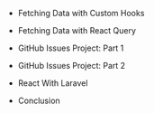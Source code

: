 - Fetching Data with Custom Hooks
- Fetching Data with React Query

- GitHub Issues Project: Part 1
- GitHub Issues Project: Part 2

- React With Laravel
- Conclusion
